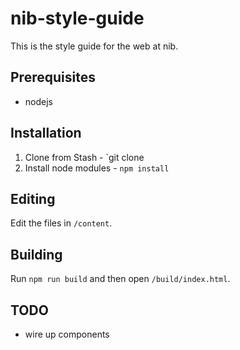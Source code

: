 # nib-style-guide

This is the style guide for the web at nib.

## Prerequisites

- nodejs 

## Installation

1. Clone from Stash - `git clone <repo-url>
2. Install node modules - `npm install`

## Editing

Edit the files in `/content`.

## Building

Run `npm run build` and then open `/build/index.html`.

## TODO

- wire up components